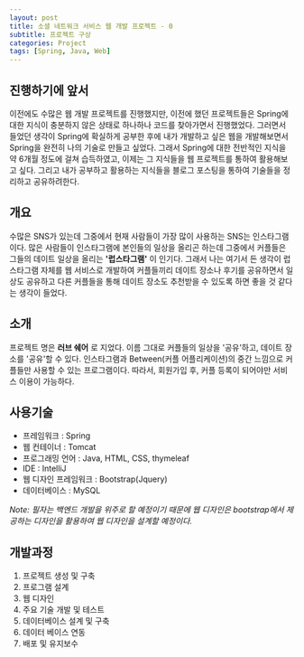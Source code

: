 ```yaml
---
layout: post
title: 소셜 네트워크 서비스 웹 개발 프로젝트 - 0
subtitle: 프로젝트 구상
categories: Project
tags: [Spring, Java, Web]
---
```

## 진행하기에 앞서

이전에도 수많은 웹 개발 프로젝트를 진행했지만, 이전에 했던 프로젝트들은 Spring에 대한 지식이 충분하지 않은 상태로 하나하나 코드를 찾아가면서 진행했었다. 그러면서 들었던 생각이 Spring에 확실하게 공부한 후에 내가 개발하고 싶은 웹을 개발해보면서 Spring을 완전히 나의 기술로 만들고 싶었다. 그래서 Spring에 대한 전반적인 지식을 약 6개월 정도에 걸쳐 습득하였고, 이제는 그 지식들을 웹 프로젝트를 통하여 활용해보고 싶다. 그리고 내가 공부하고 활용하는 지식들을 블로그 포스팅을 통하여 기술들을 정리하고 공유하려한다.

## 개요

수많은 SNS가 있는데 그중에서 현재 사람들이 가장 많이 사용하는 SNS는 인스타그램이다. 많은 사람들이 인스타그램에 본인들의 일상을 올리곤 하는데 그중에서 커플들은 그들의 데이트 일상을 올리는 **'럽스타그램'** 이 인기다. 그래서 나는 여기서 든 생각이 럽스타그램 자체를 웹 서비스로 개발하여 커플들끼리 데이트 장소나 후기를 공유하면서 일상도 공유하고 다른 커플들을 통해 데이트 장소도 추천받을 수 있도록 하면 좋을 것 같다는 생각이 들었다.


## 소개

프로젝트 명은 **러브 쉐어** 로 지었다. 이름 그대로 커플들의 일상을 '공유'하고, 데이트 장소를 '공유'할 수 있다. 인스타그램과 Between(커플 어플리케이션)의 중간 느낌으로 커플들만 사용할 수 있는 프로그램이다. 따라서, 회원가입 후, 커플 등록이 되어야만 서비스 이용이 가능하다. 

## 사용기술
 
* 프레임워크 : Spring
* 웹 컨테이너 : Tomcat 
* 프로그래밍 언어 : Java, HTML, CSS, thymeleaf
* IDE : IntelliJ
* 웹 디자인 프레임워크 : Bootstrap(Jquery)
* 데이터베이스 : MySQL

*Note: 필자는 백엔드 개발을 위주로 할 예정이기 때문에 웹 디자인은 bootstrap에서 제공하는 디자인을 활용하여 웹 디자인을 설계할 예정이다.*

## 개발과정

1. 프로젝트 생성 및 구축
2. 프로그램 설계
3. 웹 디자인
4. 주요 기술 개발 및 테스트
5. 데이터베이스 설계 및 구축
6. 데이터 베이스 연동
7. 배포 및 유지보수

  [1]: https://daringfireball.net/projects/markdown/
  [2]: https://www.fileformat.info/info/unicode/char/2163/index.htm
  [3]: https://www.markitdown.net/
  [4]: https://daringfireball.net/projects/markdown/basics
  [5]: https://daringfireball.net/projects/markdown/syntax
